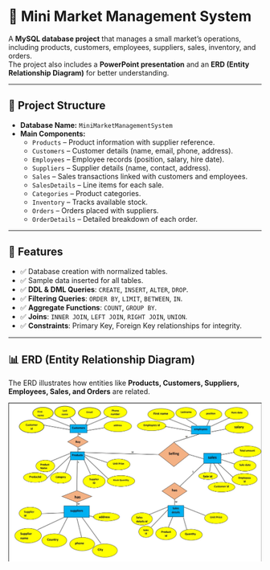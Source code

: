 # 🛒 Mini Market Management System

A **MySQL database project** that manages a small market’s operations, including products, customers, employees, suppliers, sales, inventory, and orders.  
The project also includes a **PowerPoint presentation** and an **ERD (Entity Relationship Diagram)** for better understanding.  

---

## 📂 Project Structure
- **Database Name:** `MiniMarketManagementSystem`
- **Main Components:**
  - `Products` – Product information with supplier reference.
  - `Customers` – Customer details (name, email, phone, address).
  - `Employees` – Employee records (position, salary, hire date).
  - `Suppliers` – Supplier details (name, contact, address).
  - `Sales` – Sales transactions linked with customers and employees.
  - `SalesDetails` – Line items for each sale.
  - `Categories` – Product categories.
  - `Inventory` – Tracks available stock.
  - `Orders` – Orders placed with suppliers.
  - `OrderDetails` – Detailed breakdown of each order.

---

## 🚀 Features
- ✅ Database creation with normalized tables.  
- ✅ Sample data inserted for all tables.  
- ✅ **DDL & DML Queries**: `CREATE`, `INSERT`, `ALTER`, `DROP`.  
- ✅ **Filtering Queries**: `ORDER BY`, `LIMIT`, `BETWEEN`, `IN`.  
- ✅ **Aggregate Functions**: `COUNT`, `GROUP BY`.  
- ✅ **Joins**: `INNER JOIN`, `LEFT JOIN`, `RIGHT JOIN`, `UNION`.  
- ✅ **Constraints**: Primary Key, Foreign Key relationships for integrity.  

---

## 📊 ERD (Entity Relationship Diagram)
The ERD illustrates how entities like **Products, Customers, Suppliers, Employees, Sales, and Orders** are related.  

![ERD Diagram](ERD_Model.jpg)
